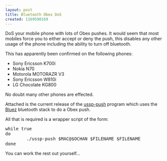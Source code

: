 ```yaml
--- 
layout: post
title: Bluetooth Obex DoS
created: 1169590169
---
```

DoS your mobile phone with lots of Obex pushes. It would seem that most mobiles force you to either accept or deny the push, this disables any other usage of the phone including the ability to turn off bluetooth.
 
This has apparently been confirmed on the following phones:
<ul>
<li>Sony Ericsson K700i</li>
<li>Nokia N70</li>
<li>Motorola MOTORAZR V3</li>
<li>Sony Ericsson W810i</li>
<li>LG Chocolate KG800</li>
</ul>

No doubt many other phones are effected.

Attached is the current release of the [ussp-push](http://www.xmailserver.org/ussp-push.html) program which uses the [Bluez](http://www.bluez.org/) bluetooth stack to do a Obex push.

All that is required is a wrapper script of the form:
<pre>
while true
do
        ./ussp-push $MAC@$OCHAN $FILENAME $FILENAME
done
</pre>

You can work the rest out yourself...
